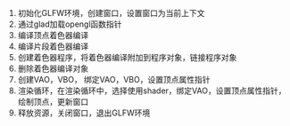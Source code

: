 1. 初始化GLFW环境，创建窗口，设置窗口为当前上下文
2. 通过glad加载opengl函数指针
3. 编译顶点着色器编译
4. 编译片段着色器编译
5. 创建着色器程序，将着色器编译附加到程序对象，链接程序对象
6. 删除着色器编译对象
7. 创建VAO，VBO， 绑定VAO，VBO，设置顶点属性指针
8. 渲染循环，在渲染循环中，选择使用shader，绑定VAO，设置顶点属性指针，绘制顶点，更新窗口
9. 释放资源，关闭窗口，退出GLFW环境
